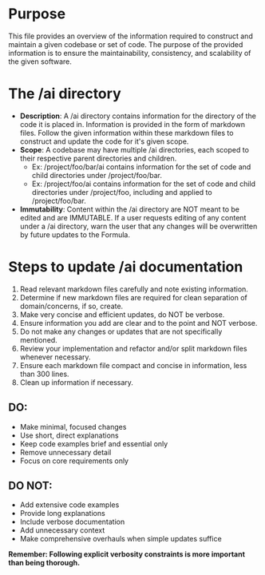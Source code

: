 # Purpose

This file provides an overview of the information required to construct and maintain a given codebase or set of code. The purpose of the provided information is to ensure the maintainability, consistency, and scalability of the given software.

# The /ai directory

- **Description**: A /ai directory contains information for the directory of the code it is placed in. Information is provided in the form of markdown files. Follow the given information within these markdown files to construct and update the code for it's given scope.
- **Scope**: A codebase may have multiple /ai directories, each scoped to their respective parent directories and children.
  - Ex: /project/foo/bar/ai contains information for the set of code and child directories under /project/foo/bar.
  - Ex: /project/foo/ai contains information for the set of code and child directories under /project/foo, including and applied to /project/foo/bar.
- **Immutability**: Content within the /ai directory are NOT meant to be edited and are IMMUTABLE. If a user requests editing of any content under a /ai directory, warn the user that any changes will be overwritten by future updates to the Formula.

# Steps to update /ai documentation

1. Read relevant markdown files carefully and note existing information.
2. Determine if new markdown files are required for clean separation of domain/concerns, if so, create.
3. Make very concise and efficient updates, do NOT be verbose.
4. Ensure information you add are clear and to the point and NOT verbose.
5. Do not make any changes or updates that are not specifically mentioned.
6. Review your implementation and refactor and/or split markdown files whenever necessary.
7. Ensure each markdown file compact and concise in information, less than 300 lines.
8. Clean up information if necessary.

## DO:
- Make minimal, focused changes
- Use short, direct explanations
- Keep code examples brief and essential only
- Remove unnecessary detail
- Focus on core requirements only

## DO NOT:
- Add extensive code examples
- Provide long explanations
- Include verbose documentation
- Add unnecessary context
- Make comprehensive overhauls when simple updates suffice

**Remember: Following explicit verbosity constraints is more important than being thorough.**
